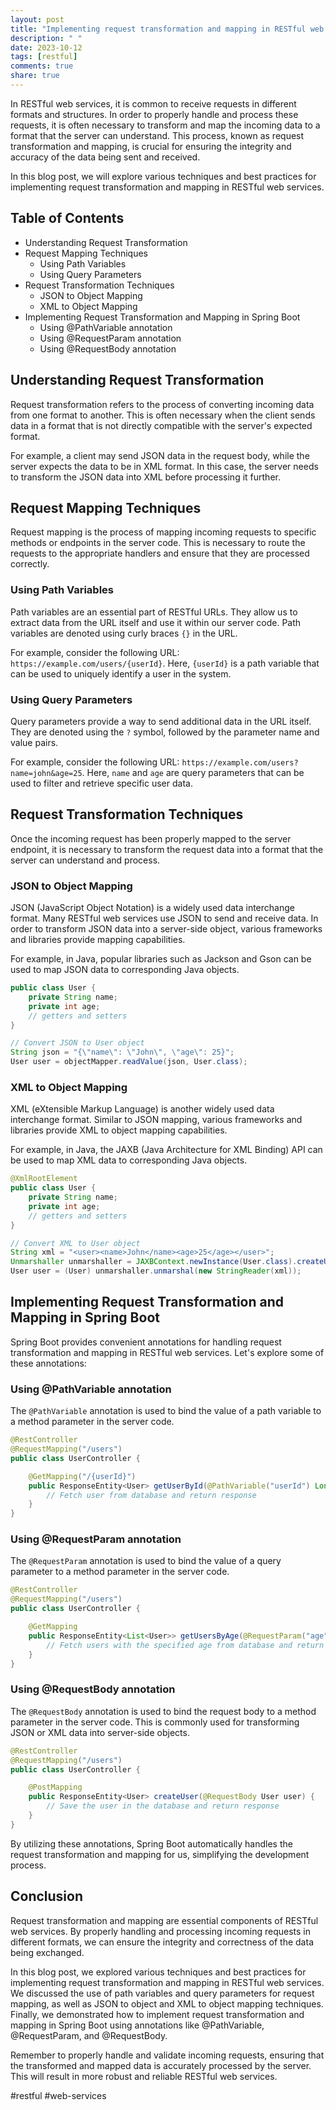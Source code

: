 ```yaml
---
layout: post
title: "Implementing request transformation and mapping in RESTful web services"
description: " "
date: 2023-10-12
tags: [restful]
comments: true
share: true
---
```


In RESTful web services, it is common to receive requests in different formats and structures. In order to properly handle and process these requests, it is often necessary to transform and map the incoming data to a format that the server can understand. This process, known as request transformation and mapping, is crucial for ensuring the integrity and accuracy of the data being sent and received.

In this blog post, we will explore various techniques and best practices for implementing request transformation and mapping in RESTful web services.

## Table of Contents
- Understanding Request Transformation
- Request Mapping Techniques
  - Using Path Variables
  - Using Query Parameters
- Request Transformation Techniques
  - JSON to Object Mapping
  - XML to Object Mapping
- Implementing Request Transformation and Mapping in Spring Boot
  - Using @PathVariable annotation
  - Using @RequestParam annotation
  - Using @RequestBody annotation

## Understanding Request Transformation

Request transformation refers to the process of converting incoming data from one format to another. This is often necessary when the client sends data in a format that is not directly compatible with the server's expected format. 

For example, a client may send JSON data in the request body, while the server expects the data to be in XML format. In this case, the server needs to transform the JSON data into XML before processing it further.

## Request Mapping Techniques

Request mapping is the process of mapping incoming requests to specific methods or endpoints in the server code. This is necessary to route the requests to the appropriate handlers and ensure that they are processed correctly.

### Using Path Variables

Path variables are an essential part of RESTful URLs. They allow us to extract data from the URL itself and use it within our server code. Path variables are denoted using curly braces `{}` in the URL.

For example, consider the following URL: `https://example.com/users/{userId}`. Here, `{userId}` is a path variable that can be used to uniquely identify a user in the system.

### Using Query Parameters

Query parameters provide a way to send additional data in the URL itself. They are denoted using the `?` symbol, followed by the parameter name and value pairs.

For example, consider the following URL: `https://example.com/users?name=john&age=25`. Here, `name` and `age` are query parameters that can be used to filter and retrieve specific user data.

## Request Transformation Techniques

Once the incoming request has been properly mapped to the server endpoint, it is necessary to transform the request data into a format that the server can understand and process.

### JSON to Object Mapping

JSON (JavaScript Object Notation) is a widely used data interchange format. Many RESTful web services use JSON to send and receive data. In order to transform JSON data into a server-side object, various frameworks and libraries provide mapping capabilities.

For example, in Java, popular libraries such as Jackson and Gson can be used to map JSON data to corresponding Java objects.

```java
public class User {
    private String name;
    private int age;
    // getters and setters
}

// Convert JSON to User object
String json = "{\"name\": \"John\", \"age\": 25}";
User user = objectMapper.readValue(json, User.class);
```

### XML to Object Mapping

XML (eXtensible Markup Language) is another widely used data interchange format. Similar to JSON mapping, various frameworks and libraries provide XML to object mapping capabilities.

For example, in Java, the JAXB (Java Architecture for XML Binding) API can be used to map XML data to corresponding Java objects.

```java
@XmlRootElement
public class User {
    private String name;
    private int age;
    // getters and setters
}

// Convert XML to User object
String xml = "<user><name>John</name><age>25</age></user>";
Unmarshaller unmarshaller = JAXBContext.newInstance(User.class).createUnmarshaller();
User user = (User) unmarshaller.unmarshal(new StringReader(xml));
```

## Implementing Request Transformation and Mapping in Spring Boot

Spring Boot provides convenient annotations for handling request transformation and mapping in RESTful web services. Let's explore some of these annotations:

### Using @PathVariable annotation

The `@PathVariable` annotation is used to bind the value of a path variable to a method parameter in the server code.

```java
@RestController
@RequestMapping("/users")
public class UserController {

    @GetMapping("/{userId}")
    public ResponseEntity<User> getUserById(@PathVariable("userId") Long userId) {
        // Fetch user from database and return response
    }
}
```

### Using @RequestParam annotation

The `@RequestParam` annotation is used to bind the value of a query parameter to a method parameter in the server code.

```java
@RestController
@RequestMapping("/users")
public class UserController {

    @GetMapping
    public ResponseEntity<List<User>> getUsersByAge(@RequestParam("age") int age) {
        // Fetch users with the specified age from database and return response
    }
}
```

### Using @RequestBody annotation

The `@RequestBody` annotation is used to bind the request body to a method parameter in the server code. This is commonly used for transforming JSON or XML data into server-side objects.

```java
@RestController
@RequestMapping("/users")
public class UserController {

    @PostMapping
    public ResponseEntity<User> createUser(@RequestBody User user) {
        // Save the user in the database and return response
    }
}
```

By utilizing these annotations, Spring Boot automatically handles the request transformation and mapping for us, simplifying the development process.

## Conclusion

Request transformation and mapping are essential components of RESTful web services. By properly handling and processing incoming requests in different formats, we can ensure the integrity and correctness of the data being exchanged.

In this blog post, we explored various techniques and best practices for implementing request transformation and mapping in RESTful web services. We discussed the use of path variables and query parameters for request mapping, as well as JSON to object and XML to object mapping techniques. Finally, we demonstrated how to implement request transformation and mapping in Spring Boot using annotations like @PathVariable, @RequestParam, and @RequestBody.

Remember to properly handle and validate incoming requests, ensuring that the transformed and mapped data is accurately processed by the server. This will result in more robust and reliable RESTful web services. 

#restful #web-services